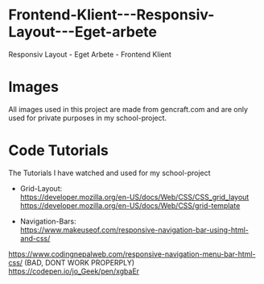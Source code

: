 # Frontend-Klient---Responsiv-Layout---Eget-arbete
Responsiv Layout - Eget Arbete - Frontend Klient

# Images
All images used in this project are made from gencraft.com and are only used for private purposes in my school-project.

# Code Tutorials
The Tutorials I have watched and used for my school-project

- Grid-Layout:<br>
https://developer.mozilla.org/en-US/docs/Web/CSS/CSS_grid_layout<br>
https://developer.mozilla.org/en-US/docs/Web/CSS/grid-template<br>

- Navigation-Bars:<br>
https://www.makeuseof.com/responsive-navigation-bar-using-html-and-css/<br>

https://www.codingnepalweb.com/responsive-navigation-menu-bar-html-css/ (BAD, DONT WORK PROPERPLY)<br>
https://codepen.io/jo_Geek/pen/xgbaEr
